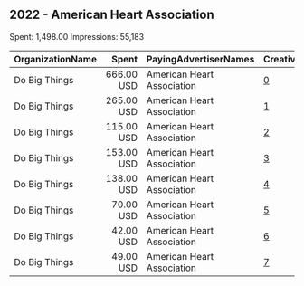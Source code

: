 ## 2022 - American Heart Association 
Spent: 1,498.00
Impressions: 55,183

|OrganizationName|Spent|PayingAdvertiserNames|CreativeUrls|Impressions|Genders|AgeBrackets|CountryCodes|BillingAddresses|CandidateBallotInformation|
|:---|---:|:---|:---|---:|:---|:---|:---|:---|:---|
|Do Big Things|666.00 USD|American Heart Association|[0](https://www.snap.com/political-ads/asset/0f2f08130b5af9def55516c6f0f30b6376a8db94c24f6b04d6d4737748d829c7?mediaType=jpeg)|20,107||18-30|united states|"PO Box 128,Mill Valley,94942,US"||
|Do Big Things|265.00 USD|American Heart Association|[1](https://www.snap.com/political-ads/asset/144ec8d57915041405ca5f85a438490f2a944f058c4aab2b87534869219aaf51?mediaType=jpeg)|8,324||18-30|united states|"PO Box 128,Mill Valley,94942,US"||
|Do Big Things|115.00 USD|American Heart Association|[2](https://www.snap.com/political-ads/asset/af6b936577ed6b1e831da7e6e0d231dea89f14dc3a4a705145db5a6b6296cf80?mediaType=jpeg)|6,436||18-30|united states|"PO Box 128,Mill Valley,94942,US"||
|Do Big Things|153.00 USD|American Heart Association|[3](https://www.snap.com/political-ads/asset/354573f65aeac953dbf8c04e9c3d4a146528fae5a913a8bb46e8762374a8ae03?mediaType=jpeg)|6,129||18-30|united states|"PO Box 128,Mill Valley,94942,US"||
|Do Big Things|138.00 USD|American Heart Association|[4](https://www.snap.com/political-ads/asset/144ec8d57915041405ca5f85a438490f2a944f058c4aab2b87534869219aaf51?mediaType=jpeg)|4,830||18-30|united states|"PO Box 128,Mill Valley,94942,US"||
|Do Big Things|70.00 USD|American Heart Association|[5](https://www.snap.com/political-ads/asset/af6b936577ed6b1e831da7e6e0d231dea89f14dc3a4a705145db5a6b6296cf80?mediaType=jpeg)|3,714||18-30|united states|"PO Box 128,Mill Valley,94942,US"||
|Do Big Things|42.00 USD|American Heart Association|[6](https://www.snap.com/political-ads/asset/354573f65aeac953dbf8c04e9c3d4a146528fae5a913a8bb46e8762374a8ae03?mediaType=jpeg)|3,152||18-30|united states|"PO Box 128,Mill Valley,94942,US"||
|Do Big Things|49.00 USD|American Heart Association|[7](https://www.snap.com/political-ads/asset/0f2f08130b5af9def55516c6f0f30b6376a8db94c24f6b04d6d4737748d829c7?mediaType=jpeg)|2,491||18-30|united states|"PO Box 128,Mill Valley,94942,US"||
